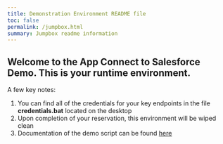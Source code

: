 ```yaml
---
title: Demonstration Environment README file
toc: false
permalink: /jumpbox.html
summary: Jumpbox readme information
---
```


## Welcome to the App Connect to Salesforce Demo.  This is your runtime environment.

A few key notes:

1. You can find all of the credentials for your key endpoints in the file **credentials.bat** located on the desktop
2. Upon completion of your reservation, this environment will be wiped clean
3. Documentation of the demo script can be found [here](https://ibm-cloudintegration.github.io/techguides/sfdemo_step2.html)


